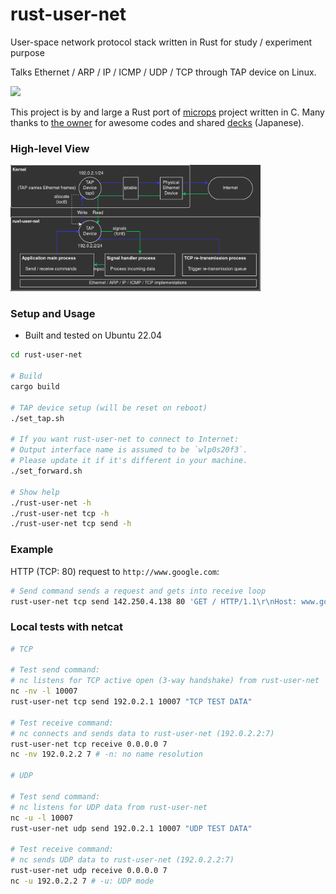 # rust-user-net

User-space network protocol stack written in Rust for study / experiment purpose

Talks Ethernet / ARP / IP / ICMP / UDP / TCP through TAP device on Linux.

<img src="./docs/images/google-example.gif" width="600px" />

This project is by and large a Rust port of [microps](https://github.com/pandax381/microps) project written in C. Many thanks to [the owner](https://github.com/pandax381) for awesome codes and shared [decks](https://drive.google.com/drive/folders/1k2vymbC3vUk5CTJbay4LLEdZ9HemIpZe?usp=share_link) (Japanese).

### High-level View

<img src="./docs/images/overview.png" width="400px" />

### Setup and Usage

- Built and tested on Ubuntu 22.04

```sh
cd rust-user-net

# Build
cargo build

# TAP device setup (will be reset on reboot)
./set_tap.sh

# If you want rust-user-net to connect to Internet:
# Output interface name is assumed to be `wlp0s20f3`.
# Please update it if it's different in your machine.
./set_forward.sh

# Show help
./rust-user-net -h
./rust-user-net tcp -h
./rust-user-net tcp send -h
```

### Example

HTTP (TCP: 80) request to `http://www.google.com`:

```sh
# Send command sends a request and gets into receive loop
rust-user-net tcp send 142.250.4.138 80 'GET / HTTP/1.1\r\nHost: www.google.com\r\n\r\n'
```

### Local tests with netcat

```sh
# TCP

# Test send command:
# nc listens for TCP active open (3-way handshake) from rust-user-net
nc -nv -l 10007
rust-user-net tcp send 192.0.2.1 10007 "TCP TEST DATA"

# Test receive command:
# nc connects and sends data to rust-user-net (192.0.2.2:7) 
rust-user-net tcp receive 0.0.0.0 7
nc -nv 192.0.2.2 7 # -n: no name resolution

# UDP

# Test send command:
# nc listens for UDP data from rust-user-net
nc -u -l 10007
rust-user-net udp send 192.0.2.1 10007 "UDP TEST DATA"

# Test receive command:
# nc sends UDP data to rust-user-net (192.0.2.2:7)
rust-user-net udp receive 0.0.0.0 7
nc -u 192.0.2.2 7 # -u: UDP mode
```
